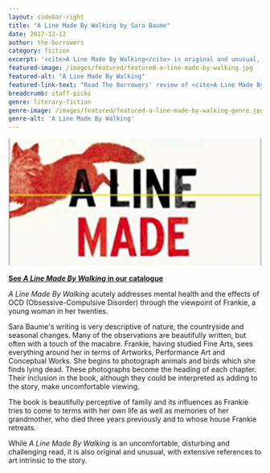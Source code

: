 ```yaml
---
layout: sidebar-right
title: "A Line Made By Walking by Sara Baume"
date: 2017-12-12
author: the-borrowers
category: fiction
excerpt: '<cite>A Line Made By Walking</cite> is original and unusual, disturbing and challenging.'
featured-image: /images/featured/featured-a-line-made-by-walking.jpg
featured-alt: "A Line Made By Walking"
featured-link-text: "Read The Borrowers' review of <cite>A Line Made By Walking</cite>"
breadcrumb: staff-picks
genre: literary-fiction
genre-image: /images/featured/featured-a-line-made-by-walking-genre.jpg
genre-alt: 'A Line Made By Walking'
---
```


![A Line Made By Walking](/images/featured/featured-a-line-made-by-walking.jpg)

**[See <cite>A Line Made By Walking</cite> in our catalogue](https://suffolk.spydus.co.uk/cgi-bin/spydus.exe/ENQ/OPAC/BIBENQ?BRN=2101692)**

<cite>A Line Made By Walking</cite> acutely addresses mental health and the effects of OCD (Obsessive-Compulsive Disorder) through the viewpoint of Frankie, a young woman in her twenties.

Sara Baume's writing is very descriptive of nature, the countryside and seasonal changes. Many of the observations are beautifully written, but often with a touch of the macabre. Frankie, having studied Fine Arts, sees everything around her in terms of Artworks, Performance Art and Conceptual Works. She begins to photograph animals and birds which she finds lying dead. These photographs become the heading of each chapter. Their inclusion in the book, although they could be interpreted as adding to the story, make uncomfortable viewing.

The book is beautifully perceptive of family and its influences as Frankie tries to come to terms with her own life as well as memories of her grandmother, who died three years previously and to whose house Frankie retreats.

While <cite>A Line Made By Walking</cite> is an uncomfortable, disturbing and challenging read, it is also original and unusual, with extensive references to art intrinsic to the story.
